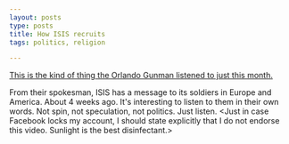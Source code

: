 ```yaml
---
layout: posts
type: posts
title: How ISIS recruits
tags: politics, religion

---
```


[This is the kind of thing the Orlando Gunman listened to just this month.](https://www.youtube.com/watch?v=BOtIX_4D-sg)

From their spokesman, ISIS has a message to its soldiers in Europe and America. About 4 weeks ago. It's interesting to listen to them in their own words. Not spin, not speculation, not politics. Just listen.
<Just in case Facebook locks my account, I should state explicitly that I do not endorse this video. Sunlight is the best disinfectant.>
